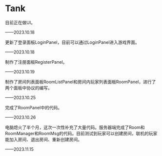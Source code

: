 # Tank

目前正在做UI。

——2023.10.18



更新了登录面板LoginPanel，目前可以通过LoginPanel进入游戏界面。

——2023.10.18



制作了注册面板RegisterPanel。

——2023.10.19



制作了房间列表面板RoomListPanel和房间内玩家列表面板RoomPanel，进行了两个面板中协议的编写。

——2023.10.25



完成了RoomPanel中的代码。

——2023.10.26



电脑熄火了半个月，这次一次性补充了大量代码。服务器端完成了Room和RoomManager和RoomMsg的代码。目前测试到玩家可以创建房间，联机的玩家能加入房间、退出房间、重新创建房间。

——2023.11.15
